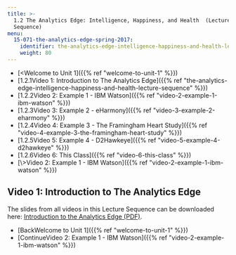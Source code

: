 ```yaml
---
title: >-
  1.2 The Analytics Edge: Intelligence, Happiness, and Health  (Lecture
  Sequence)
menu:
  15-071-the-analytics-edge-spring-2017:
    identifier: the-analytics-edge-intelligence-happiness-and-health-lecture-sequence
    weight: 80
---
```

*   [<Welcome to Unit 1]({{% ref "welcome-to-unit-1" %}})
*   [1.2.1Video 1: Introduction to The Analytics Edge]({{% ref "the-analytics-edge-intelligence-happiness-and-health-lecture-sequence" %}})
*   [1.2.2Video 2: Example 1 - IBM Watson]({{% ref "video-2-example-1-ibm-watson" %}})
*   [1.2.3Video 3: Example 2 - eHarmony]({{% ref "video-3-example-2-eharmony" %}})
*   [1.2.4Video 4: Example 3 - The Framingham Heart Study]({{% ref "video-4-example-3-the-framingham-heart-study" %}})
*   [1.2.5Video 5: Example 4 - D2Hawkeye]({{% ref "video-5-example-4-d2hawkeye" %}})
*   [1.2.6Video 6: This Class]({{% ref "video-6-this-class" %}})
*   [\\>Video 2: Example 1 - IBM Watson]({{% ref "video-2-example-1-ibm-watson" %}})

Video 1: Introduction to The Analytics Edge
-------------------------------------------

The slides from all videos in this Lecture Sequence can be downloaded here: [Introduction to the Analytics Edge (PDF)](https://open-learning-course-data.s3.amazonaws.com/15-071-the-analytics-edge-spring-2017/9e84c60ff05f5ad6c2be78008f392422_MIT15_071S17_Unit1_AnalyticsEdgeIntro.pdf).

*   [BackWelcome to Unit 1]({{% ref "welcome-to-unit-1" %}})
*   [ContinueVideo 2: Example 1 - IBM Watson]({{% ref "video-2-example-1-ibm-watson" %}})